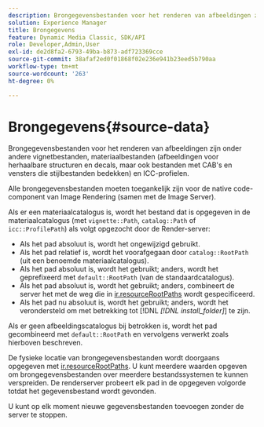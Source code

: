 ```yaml
---
description: Brongegevensbestanden voor het renderen van afbeeldingen zijn onder andere vignetbestanden, materiaalbestanden (afbeeldingen voor herhaalbare structuren en decals, maar ook bestanden met CAB's en vensters die stijlbestanden bedekken) en ICC-profielen.
solution: Experience Manager
title: Brongegevens
feature: Dynamic Media Classic, SDK/API
role: Developer,Admin,User
exl-id: de2d8fa2-6793-49ba-b873-adf723369cce
source-git-commit: 38afaf2ed0f01868f02e236e941b23eed5b790aa
workflow-type: tm+mt
source-wordcount: '263'
ht-degree: 0%

---
```


# Brongegevens{#source-data}

Brongegevensbestanden voor het renderen van afbeeldingen zijn onder andere vignetbestanden, materiaalbestanden (afbeeldingen voor herhaalbare structuren en decals, maar ook bestanden met CAB&#39;s en vensters die stijlbestanden bedekken) en ICC-profielen.

Alle brongegevensbestanden moeten toegankelijk zijn voor de native code-component van Image Rendering (samen met de Image Server).

Als er een materiaalcatalogus is, wordt het bestand dat is opgegeven in de materiaalcatalogus (met `vignette::Path`, `catalog::Path` of `icc::ProfilePath`) als volgt opgezocht door de Render-server:

* Als het pad absoluut is, wordt het ongewijzigd gebruikt.
* Als het pad relatief is, wordt het voorafgegaan door `catalog::RootPath` (uit een benoemde materiaalcatalogus).
* Als het pad absoluut is, wordt het gebruikt; anders, wordt het geprefixeerd met `default::RootPath` (van de standaardcatalogus).
* Als het pad absoluut is, wordt het gebruikt; anders, combineert de server het met de weg die in [ir.resourceRootPaths](../../../../../../ir-api/server-admin/image-rendering-api-ref/c-ir-server-administration/c-ir-configuration-settings-reference/c-ir-resource-root-folders.md#concept-39a34d2239934079bb396e1bf568a9c2) wordt gespecificeerd.
* Als het pad nu absoluut is, wordt het gebruikt; anders, wordt het verondersteld om met betrekking tot [!DNL *[!DNL install_folder]*] te zijn.

Als er geen afbeeldingscatalogus bij betrokken is, wordt het pad gecombineerd met `default::RootPath` en vervolgens verwerkt zoals hierboven beschreven.

De fysieke locatie van brongegevensbestanden wordt doorgaans opgegeven met [ir.resourceRootPaths](../../../../../../ir-api/server-admin/image-rendering-api-ref/c-ir-server-administration/c-ir-configuration-settings-reference/c-ir-resource-root-folders.md#concept-39a34d2239934079bb396e1bf568a9c2). U kunt meerdere waarden opgeven om brongegevensbestanden over meerdere bestandssystemen te kunnen verspreiden. De renderserver probeert elk pad in de opgegeven volgorde totdat het gegevensbestand wordt gevonden.

U kunt op elk moment nieuwe gegevensbestanden toevoegen zonder de server te stoppen.

